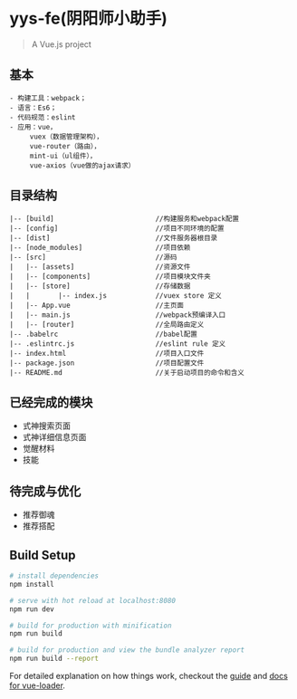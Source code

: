# yys-fe(阴阳师小助手)

> A Vue.js project


## 基本
    - 构建工具：webpack；
    - 语言：Es6；
    - 代码规范：eslint
    - 应用：vue，
         vuex（数据管理架构），
         vue-router（路由），
         mint-ui（ul组件），
         vue-axios（vue做的ajax请求）
## 目录结构

```
|-- [build]                         //构建服务和webpack配置
|-- [config]                        //项目不同环境的配置
|-- [dist]                          //文件服务器根目录  
|-- [node_modules]                  //项目依赖
|-- [src]                           //源码
|   |-- [assets]                    //资源文件
|   |-- [components]                //项目模块文件夹
|   |-- [store]                     //存储数据
|   |       |-- index.js            //vuex store 定义
|   |-- App.vue                     //主页面   
|   |-- main.js                     //webpack预编译入口
|   |-- [router]                    //全局路由定义
|-- .babelrc                        //babel配置
|-- .eslintrc.js                    //eslint rule 定义
|-- index.html                      //项目入口文件
|-- package.json                    //项目配置文件
|-- README.md                       //关于启动项目的命令和含义

```
## 已经完成的模块

- 式神搜索页面
- 式神详细信息页面
- 觉醒材料
- 技能

## 待完成与优化

- 推荐御魂
- 推荐搭配

## Build Setup

``` bash
# install dependencies
npm install

# serve with hot reload at localhost:8080
npm run dev

# build for production with minification
npm run build

# build for production and view the bundle analyzer report
npm run build --report
```

For detailed explanation on how things work, checkout the [guide](http://vuejs-templates.github.io/webpack/) and [docs for vue-loader](http://vuejs.github.io/vue-loader).
